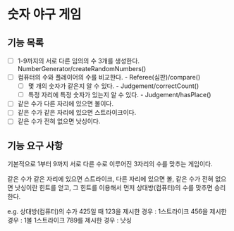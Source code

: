 # 숫자 야구 게임

## 기능 목록

- [ ] 1-9까지의 서로 다른 임의의 수 3개를 생성한다. NumberGenerator/createRandomNumbers()
- [ ] 컴퓨터의 수와 플레이어의 수를 비교한다. - Referee(심판)/compare()
    - [ ] 몇 개의 숫자가 같은지 알 수 있다. - Judgement/correctCount()
    - [ ] 특정 자리에 특정 숫자가 있는지 알 수 있다. - Judgement/hasPlace()
- [ ] 같은 수가 다른 자리에 있으면 볼이다.
- [ ] 같은 수가 같은 자리에 있으면 스트라이크이다.
- [ ] 같은 수가 전혀 없으면 낫싱이다.

## 기능 요구 사항

기본적으로 1부터 9까지 서로 다른 수로 이루어진 3자리의 수를 맞추는 게임이다.

같은 수가 같은 자리에 있으면 스트라이크, 다른 자리에 있으면 볼, 같은 수가 전혀 없으면 낫싱이란 힌트를 얻고, 그 힌트를 이용해서 먼저 상대방(컴퓨터)의 수를 맞추면 승리한다.

e.g. 상대방(컴퓨터)의 수가 425일 때
123을 제시한 경우 : 1스트라이크
456을 제시한 경우 : 1볼 1스트라이크
789를 제시한 경우 : 낫싱
